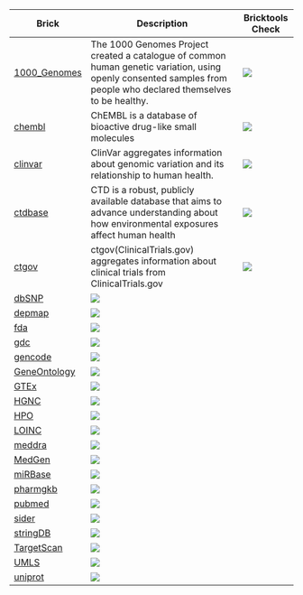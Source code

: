 
| Brick | Description | Bricktools Check |
|------------|-----|-----------------|
| [1000_Genomes](https://github.com/biobricks-ai/1000_Genomes) | The 1000 Genomes Project created a catalogue of common human genetic variation, using openly consented samples from people who declared themselves to be healthy. |<a href="https://github.com/biobricks-ai/1000_Genomes/actions"><img src="https://github.com/biobricks-ai/1000_Genomes/actions/workflows/bricktools-check.yaml/badge.svg?branch=main"/></a>|
| [chembl](https://github.com/biobricks-ai/chembl) | ChEMBL is a database of bioactive drug-like small molecules |<a href="https://github.com/biobricks-ai/chembl/actions"><img src="https://github.com/biobricks-ai/chembl/actions/workflows/bricktools-check.yaml/badge.svg?branch=master"/></a>|
| [clinvar](https://github.com/biobricks-ai/clinvar) | ClinVar aggregates information about genomic variation and its relationship to human health. | <a href="https://github.com/biobricks-ai/clinvar/actions"><img src="https://github.com/biobricks-ai/clinvar/actions/workflows/bricktools-check.yaml/badge.svg?branch=master"/></a> |
| [ctdbase](https://github.com/biobricks-ai/ctdbase) | CTD is a robust, publicly available database that aims to advance understanding about how environmental exposures affect human health| <a href="https://github.com/biobricks-ai/ctdbase/actions"><img src="https://github.com/biobricks-ai/ctdbase/actions/workflows/bricktools-check.yaml/badge.svg?branch=master"/></a>|
| [ctgov](https://github.com/biobricks-ai/ctgov) | ctgov(ClinicalTrials.gov) aggregates information about clinical trials from ClinicalTrials.gov| <a href="https://github.com/biobricks-ai/ctgov/actions"><img src="https://github.com/biobricks-ai/ctgov/actions/workflows/bricktools-check.yaml/badge.svg?branch=main"/></a>|
| [dbSNP](https://github.com/biobricks-ai/dbSNP) | <a href="https://github.com/biobricks-ai/dbSNP/actions"><img src="https://github.com/biobricks-ai/dbSNP/actions/workflows/bricktools-check.yaml/badge.svg?branch=master"/></a>|
| [depmap](https://github.com/biobricks-ai/depmap) | <a href="https://github.com/biobricks-ai/depmap/actions"><img src="https://github.com/biobricks-ai/depmap/actions/workflows/bricktools-check.yaml/badge.svg?branch=master"/></a>|
| [fda](https://github.com/biobricks-ai/fda) | <a href="https://github.com/biobricks-ai/fda/actions"><img src="https://github.com/biobricks-ai/fda/actions/workflows/bricktools-check.yaml/badge.svg?branch=main"/></a>|
| [gdc](https://github.com/biobricks-ai/gdc) | <a href="https://github.com/biobricks-ai/gdc/actions"><img src="https://github.com/biobricks-ai/gdc/actions/workflows/bricktools-check.yaml/badge.svg?branch=master"/></a>|
| [gencode](https://github.com/biobricks-ai/gencode) | <a href="https://github.com/biobricks-ai/gencode/actions"><img src="https://github.com/biobricks-ai/gencode/actions/workflows/bricktools-check.yaml/badge.svg?branch=main"/></a>|
| [GeneOntology](https://github.com/biobricks-ai/GeneOntology) |<a href="https://github.com/biobricks-ai/GeneOntology/actions"><img src="https://github.com/biobricks-ai/GeneOntology/actions/workflows/bricktools-check.yaml/badge.svg?branch=main"/></a>|
| [GTEx](https://github.com/biobricks-ai/GTEx) |<a href="https://github.com/biobricks-ai/GTEx/actions"><img src="https://github.com/biobricks-ai/GTEx/actions/workflows/bricktools-check.yaml/badge.svg?branch=master"/></a>|
| [HGNC](https://github.com/biobricks-ai/HGNC) |<a href="https://github.com/biobricks-ai/HGNC/actions"><img src="https://github.com/biobricks-ai/HGNC/actions/workflows/bricktools-check.yaml/badge.svg?branch=master"/></a>|
| [HPO](https://github.com/biobricks-ai/HPO) | <a href="https://github.com/biobricks-ai/HPO/actions"><img src="https://github.com/biobricks-ai/HPO/actions/workflows/bricktools-check.yaml/badge.svg?branch=master"/></a>|
|[LOINC](https://github.com/biobricks-ai/LOINC) | <a href="https://github.com/biobricks-ai/LOINC/actions"><img src="https://github.com/biobricks-ai/LOINC/actions/workflows/bricktools-check.yaml/badge.svg?branch=master"/></a>|
|[meddra](https://github.com/biobricks-ai/meddra) | <a href="https://github.com/biobricks-ai/meddra/actions"><img src="https://github.com/biobricks-ai/meddra/actions/workflows/bricktools-check.yaml/badge.svg?branch=main"/></a>|
| [MedGen](https://github.com/biobricks-ai/MedGen)| <a href="https://github.com/biobricks-ai/MedGen/actions"><img src="https://github.com/biobricks-ai/MedGen/actions/workflows/bricktools-check.yaml/badge.svg?branch=master"/></a>|
| [miRBase](https://github.com/biobricks-ai/miRBase)| <a href="https://github.com/biobricks-ai/miRBase/actions"><img src="https://github.com/biobricks-ai/miRBase/actions/workflows/bricktools-check.yaml/badge.svg?branch=master"/></a>|
|[pharmgkb](https://github.com/biobricks-ai/pharmgkb)|<a href="https://github.com/biobricks-ai/pharmgkb/actions"><img src="https://github.com/biobricks-ai/pharmgkb/actions/workflows/bricktools-check.yaml/badge.svg?branch=master"/></a>|
|[pubmed](https://github.com/biobricks-ai/pubmed)|<a href="https://github.com/biobricks-ai/pubmed/actions"><img src="https://github.com/biobricks-ai/pubmed/actions/workflows/bricktools-check.yaml/badge.svg?branch=main"/></a>|
|[sider](https://github.com/biobricks-ai/sider)|<a href="https://github.com/biobricks-ai/sider/actions"><img src="https://github.com/biobricks-ai/sider/actions/workflows/bricktools-check.yaml/badge.svg?branch=main"/></a>|
|[stringDB](https://github.com/biobricks-ai/stringDB)|<a href="https://github.com/biobricks-ai/stringDB/actions"><img src="https://github.com/biobricks-ai/stringDB/actions/workflows/bricktools-check.yaml/badge.svg?branch=main"/></a>|
|[TargetScan](https://github.com/biobricks-ai/TargetScan)|<a href="https://github.com/biobricks-ai/TargetScan/actions"><img src="https://github.com/biobricks-ai/TargetScan/actions/workflows/bricktools-check.yaml/badge.svg?branch=main"/></a>|
|[UMLS](https://github.com/biobricks-ai/UMLS)|<a href="https://github.com/biobricks-ai/UMLS/actions"><img src="https://github.com/biobricks-ai/UMLS/actions/workflows/bricktools-check.yaml/badge.svg?branch=main"/></a>|
|[uniprot](https://github.com/biobricks-ai/uniprot)|<a href="https://github.com/biobricks-ai/uniprot/actions"><img src="https://github.com/biobricks-ai/uniprot/actions/workflows/bricktools-check.yaml/badge.svg?branch=master"/></a>|
